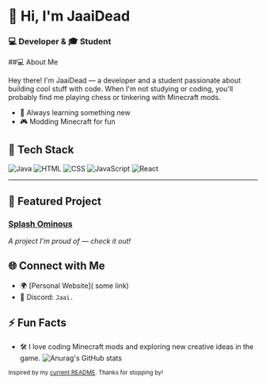 
# 👋 Hi, I'm JaaiDead
### 💻 Developer & 🎓 Student

##💻  About Me

Hey there! I'm JaaiDead — a developer and a student passionate about building cool stuff with code. When I'm not studying or coding, you'll probably find me playing chess or tinkering with Minecraft mods.

- 🌱 Always learning something new
- 🎮 Modding Minecraft for fun

## 🚀 Tech Stack

![Java](https://img.shields.io/badge/-Java-007396?style=flat-square&logo=java)
![HTML](https://img.shields.io/badge/-HTML5-E34F26?style=flat-square&logo=html5)
![CSS](https://img.shields.io/badge/-CSS3-1572B6?style=flat-square&logo=css3)
![JavaScript](https://img.shields.io/badge/-JavaScript-F7DF1E?style=flat-square&logo=javascript)
![React](https://img.shields.io/badge/-React-61DAFB?style=flat-square&logo=react)

---

## 🌟 Featured Project

### [Splash Ominous](https://github.com/JaaiDead/SplashOminous)
*A project I'm proud of — check it out!*

## 🌐 Connect with Me

- 🌍 [Personal Website]( some link)
- 💬 Discord: `Jaai.`

## ⚡ Fun Facts

- 🛠️ I love coding Minecraft mods and exploring new creative ideas in the game.
![Anurag's GitHub stats](https://github-readme-stats.vercel.app/api?username=JaaiDead&show_icons=true&theme=dracula)


<sub>Inspired by my [current README](). Thanks for stopping by!</sub>
<!---
JaaiDead/JaaiDead is a ✨ special ✨ repository because its `README.md` (this file) appears on your GitHub profile.
You can click the Preview link to take a look at your changes.
--->
